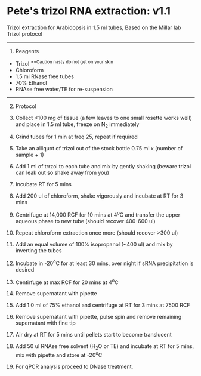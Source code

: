 Pete's trizol RNA extraction: v1.1
========
Trizol extraction for Arabidopsis in 1.5 ml tubes, Based on the Millar lab Trizol protocol

----
1. Reagents
  - Trizol <sup>**Caution nasty do not get on your skin</sup>
  - Chloroform
  - 1.5 ml RNase free tubes
  - 70% Ethanol
  - RNAse free water/TE for re-suspension

----
2. Protocol
  1. Collect <100 mg of tissue (a few leaves to one small rosette works well) and place in 1.5 ml tube, freeze on N<sub>2</sub> immediately
  2. Grind tubes for 1 min at freq 25, repeat if required
  3. Take an alliquot of trizol out of the stock bottle 0.75 ml x (number of sample + 1)
  3. Add 1 ml of trrzol to each tube and mix by gently shaking (beware trizol can leak out so shake away from you)
  4. Incubate RT for 5 mins
  5. Add 200 ul of chloroform, shake vigorously and incubate at RT for 3 mins
  6. Centrifuge at 14,000 RCF for 10 mins at 4<sup>o</sup>C and transfer the upper aqueous phase to new tube (should recover 400-600 ul)
  7. Repeat chloroform extraction once more (should recover >300 ul)
  8. Add an equal volume of 100% isopropanol (~400 ul) and mix by inverting the tubes
  9. Incubate in -20<sup>o</sup>C for at least 30 mins, over night if sRNA precipitation is desired
  10. Centirfuge at max RCF for 20 mins at 4<sup>o</sup>C
  11. Remove supernatant with pipette
  12. Add 1.0 ml of 75% ethanol and centrifuge at RT for 3 mins at 7500 RCF
  13. Remove supernatant with pipette, pulse spin and remove remaining supernatant with fine tip
  14. Air dry at RT for 5 mins until pellets start to become translucent
  15. Add 50 ul RNAse free solvent (H<sub>2</sub>O or TE) and incubate at RT for 5 mins, mix with pipette and store at -20<sup>o</sup>C
  
3. For qPCR analysis proceed to DNase treatment.
